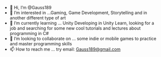 - 👋 Hi, I’m @Gauss189
- 👀 I’m interested in ...Gaming, Game Development, Storytelling and in another different type of art
- 🌱 I’m currently learning ... Unity Developing in Unity Learn, looking for a job and searching for some new cool tutorials and lectures about programming in C#
- 💞️ I’m looking to collaborate on ... some indie or mobile games to practice and master programming skills
- 📫 How to reach me ... try email: Gauss189@gmail.com

<!---
Gauss189/Gauss189 is a ✨ special ✨ repository because its `README.md` (this file) appears on your GitHub profile.
You can click the Preview link to take a look at your changes.
--->
